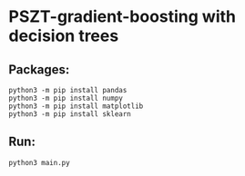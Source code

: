 # PSZT-gradient-boosting with decision trees

## Packages:
```
python3 -m pip install pandas
python3 -m pip install numpy
python3 -m pip install matplotlib
python3 -m pip install sklearn
```
## Run:
```
python3 main.py
```
